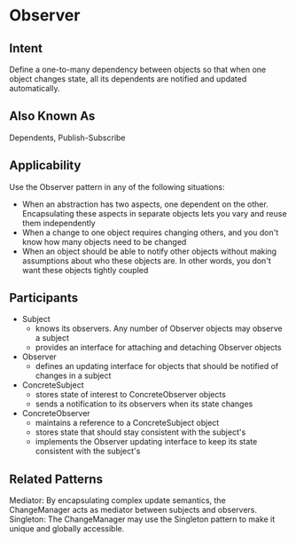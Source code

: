 # Observer

## Intent
Define a one-to-many dependency between objects so that when one object changes state, all its dependents are notified and updated automatically.

## Also Known As
Dependents, Publish-Subscribe

## Applicability
Use the Observer pattern in any of the following situations:
* When an abstraction has two aspects, one dependent on the other. Encapsulating these aspects in separate objects lets you vary and reuse them independently
* When a change to one object requires changing others, and you don't know how many objects need to be changed
* When an object should be able to notify other objects without making assumptions about who these objects are. In other words, you don't want these objects tightly coupled

## Participants
* Subject
  * knows its observers. Any number of Observer objects may observe a subject
  * provides an interface for attaching and detaching Observer objects
* Observer
  * defines an updating interface for objects that should be notified of changes in a subject
* ConcreteSubject
  * stores state of interest to ConcreteObserver objects
  * sends a notification to its observers when its state changes
* ConcreteObserver
  * maintains a reference to a ConcreteSubject object
  * stores state that should stay consistent with the subject's
  * implements the Observer updating interface to keep its state consistent with the subject's

## Related Patterns
Mediator: By encapsulating complex update semantics, the ChangeManager acts as mediator between subjects and observers.  
Singleton: The ChangeManager may use the Singleton pattern to make it unique and globally accessible.